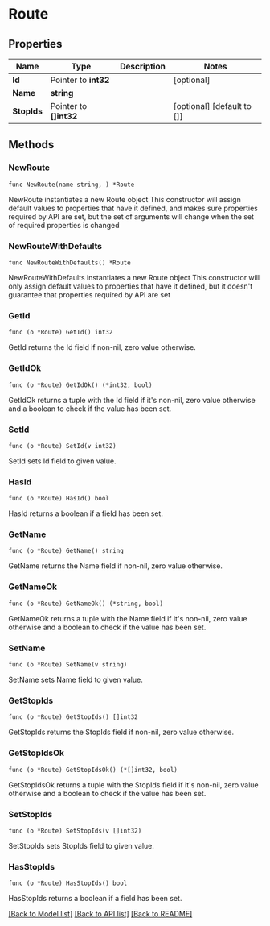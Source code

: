 # Route

## Properties

Name | Type | Description | Notes
------------ | ------------- | ------------- | -------------
**Id** | Pointer to **int32** |  | [optional] 
**Name** | **string** |  | 
**StopIds** | Pointer to **[]int32** |  | [optional] [default to []]

## Methods

### NewRoute

`func NewRoute(name string, ) *Route`

NewRoute instantiates a new Route object
This constructor will assign default values to properties that have it defined,
and makes sure properties required by API are set, but the set of arguments
will change when the set of required properties is changed

### NewRouteWithDefaults

`func NewRouteWithDefaults() *Route`

NewRouteWithDefaults instantiates a new Route object
This constructor will only assign default values to properties that have it defined,
but it doesn't guarantee that properties required by API are set

### GetId

`func (o *Route) GetId() int32`

GetId returns the Id field if non-nil, zero value otherwise.

### GetIdOk

`func (o *Route) GetIdOk() (*int32, bool)`

GetIdOk returns a tuple with the Id field if it's non-nil, zero value otherwise
and a boolean to check if the value has been set.

### SetId

`func (o *Route) SetId(v int32)`

SetId sets Id field to given value.

### HasId

`func (o *Route) HasId() bool`

HasId returns a boolean if a field has been set.

### GetName

`func (o *Route) GetName() string`

GetName returns the Name field if non-nil, zero value otherwise.

### GetNameOk

`func (o *Route) GetNameOk() (*string, bool)`

GetNameOk returns a tuple with the Name field if it's non-nil, zero value otherwise
and a boolean to check if the value has been set.

### SetName

`func (o *Route) SetName(v string)`

SetName sets Name field to given value.


### GetStopIds

`func (o *Route) GetStopIds() []int32`

GetStopIds returns the StopIds field if non-nil, zero value otherwise.

### GetStopIdsOk

`func (o *Route) GetStopIdsOk() (*[]int32, bool)`

GetStopIdsOk returns a tuple with the StopIds field if it's non-nil, zero value otherwise
and a boolean to check if the value has been set.

### SetStopIds

`func (o *Route) SetStopIds(v []int32)`

SetStopIds sets StopIds field to given value.

### HasStopIds

`func (o *Route) HasStopIds() bool`

HasStopIds returns a boolean if a field has been set.


[[Back to Model list]](../README.md#documentation-for-models) [[Back to API list]](../README.md#documentation-for-api-endpoints) [[Back to README]](../README.md)


